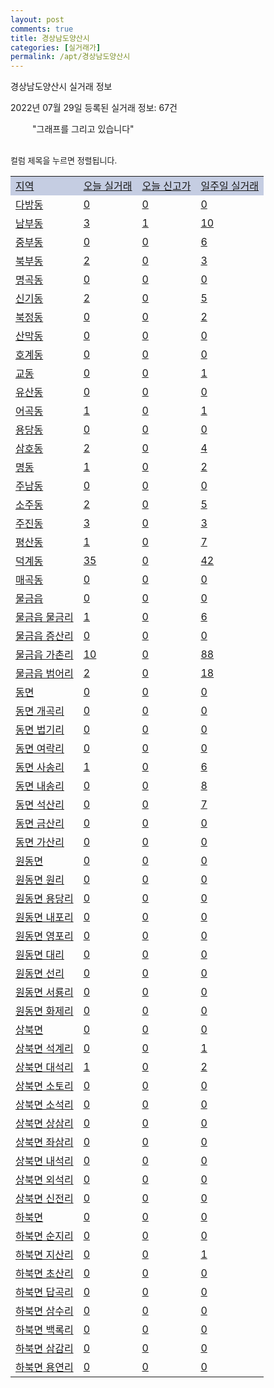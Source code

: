 ```yaml
---
layout: post
comments: true
title: 경상남도양산시
categories: [실거래가]
permalink: /apt/경상남도양산시
---
```


경상남도양산시 실거래 정보

2022년 07월 29일 등록된 실거래 정보: 67건

<!--<script async src="https://pagead2.googlesyndication.com/pagead/js/adsbygoogle.js?client=ca-pub-3485438051770037"
 crossorigin="anonymous"></script>-->

<script type="text/javascript">
  google.charts.load('current', {'packages':['corechart']});
  google.charts.setOnLoadCallback(drawChart);

  function drawChart() {
    var data = google.visualization.arrayToDataTable([['거래일', '매매', '전월세', '전매'], ['21-01', 12, 7, 0], ['21-02', 0, 3, 0], ['21-03', 0, 1, 0], ['21-04', 0, 1, 0], ['21-05', 0, 2, 0], ['21-06', 2, 88, 0], ['21-07', 338, 339, 45], ['21-08', 868, 432, 126], ['21-09', 927, 572, 365], ['21-10', 839, 471, 212], ['21-11', 465, 398, 143], ['21-12', 335, 395, 93], ['22-01', 343, 436, 100], ['22-02', 312, 431, 101], ['22-03', 384, 435, 68], ['22-04', 532, 635, 109], ['22-05', 425, 485, 58], ['22-06', 368, 364, 38], ['22-07', 166, 300, 19]]);

    var options = {
      title: '최근 1년간 유형별 거래량 추이',
      legend: { position: 'bottom' }
    };

    setTimeout(function() {
        var chart = new google.visualization.LineChart(document.getElementById('columnchart_material'));
        chart.draw(data, (options));
        document.getElementById('loading').style.display = 'none';
        var dayLabel = (new Date()).getDay();
        if (dayLabel < 2) {
            sorttable.innerSortFunction.apply(document.getElementById('week'), []);
            sorttable.innerSortFunction.apply(document.getElementById('week'), []);        
        }
        else {
            sorttable.innerSortFunction.apply(document.getElementById('today'), []);
            sorttable.innerSortFunction.apply(document.getElementById('today'), []);
        }
    }, 200);

  }
</script>

<div id="loading" style="z-index:20; display: block; margin-left: 35px">"그래프를 그리고 있습니다"</div>
<div id="columnchart_material" style="width: 95%; margin-left: -35px; display: block"></div>
<!--<div style="width: 95%; margin-left: -35px; display: block">
      <script async src="https://pagead2.googlesyndication.com/pagead/js/adsbygoogle.js?client=ca-pub-3485438051770037"
          crossorigin="anonymous"></script>
      <ins class="adsbygoogle"
          style="display:block"
          data-ad-format="fluid"
          data-ad-layout-key="-fb+5w+4e-db+86"
          data-ad-client="ca-pub-3485438051770037"
          data-ad-slot="1827090281"></ins>
      <script>
          (adsbygoogle = window.adsbygoogle || []).push({});
      </script>
</div>-->
<br>

<font size='small' style='font-size: small;'>컬럼 제목을 누르면 정렬됩니다.</font>
<table class="sortable">
  <tr style='background-color: rgba(114, 132, 186,0.4);'>
    <td id="region"><a href="#">지역</a></td>
    <td id="today"><a href="#">오늘 실거래</a></td>
    <td id="today_new"><a href="#">오늘 신고가</a></td>
    <td id="week"><a href="#">일주일 실거래</a></td>
  </tr>

  
  <tr class="item">
    <td><a href="경상남도양산시다방동">다방동</a></td>
    <td><a href="경상남도양산시다방동">0</a></td>
    <td><a href="경상남도양산시다방동">0</a></td>
    <td><a href="경상남도양산시다방동">0</a></td>
  </tr>
    

  <tr class="item">
    <td><a href="경상남도양산시남부동">남부동</a></td>
    <td><a href="경상남도양산시남부동">3</a></td>
    <td><a href="경상남도양산시남부동">1</a></td>
    <td><a href="경상남도양산시남부동">10</a></td>
  </tr>
    

  <tr class="item">
    <td><a href="경상남도양산시중부동">중부동</a></td>
    <td><a href="경상남도양산시중부동">0</a></td>
    <td><a href="경상남도양산시중부동">0</a></td>
    <td><a href="경상남도양산시중부동">6</a></td>
  </tr>
    

  <tr class="item">
    <td><a href="경상남도양산시북부동">북부동</a></td>
    <td><a href="경상남도양산시북부동">2</a></td>
    <td><a href="경상남도양산시북부동">0</a></td>
    <td><a href="경상남도양산시북부동">3</a></td>
  </tr>
    

  <tr class="item">
    <td><a href="경상남도양산시명곡동">명곡동</a></td>
    <td><a href="경상남도양산시명곡동">0</a></td>
    <td><a href="경상남도양산시명곡동">0</a></td>
    <td><a href="경상남도양산시명곡동">0</a></td>
  </tr>
    

  <tr class="item">
    <td><a href="경상남도양산시신기동">신기동</a></td>
    <td><a href="경상남도양산시신기동">2</a></td>
    <td><a href="경상남도양산시신기동">0</a></td>
    <td><a href="경상남도양산시신기동">5</a></td>
  </tr>
    

  <tr class="item">
    <td><a href="경상남도양산시북정동">북정동</a></td>
    <td><a href="경상남도양산시북정동">0</a></td>
    <td><a href="경상남도양산시북정동">0</a></td>
    <td><a href="경상남도양산시북정동">2</a></td>
  </tr>
    

  <tr class="item">
    <td><a href="경상남도양산시산막동">산막동</a></td>
    <td><a href="경상남도양산시산막동">0</a></td>
    <td><a href="경상남도양산시산막동">0</a></td>
    <td><a href="경상남도양산시산막동">0</a></td>
  </tr>
    

  <tr class="item">
    <td><a href="경상남도양산시호계동">호계동</a></td>
    <td><a href="경상남도양산시호계동">0</a></td>
    <td><a href="경상남도양산시호계동">0</a></td>
    <td><a href="경상남도양산시호계동">0</a></td>
  </tr>
    

  <tr class="item">
    <td><a href="경상남도양산시교동">교동</a></td>
    <td><a href="경상남도양산시교동">0</a></td>
    <td><a href="경상남도양산시교동">0</a></td>
    <td><a href="경상남도양산시교동">1</a></td>
  </tr>
    

  <tr class="item">
    <td><a href="경상남도양산시유산동">유산동</a></td>
    <td><a href="경상남도양산시유산동">0</a></td>
    <td><a href="경상남도양산시유산동">0</a></td>
    <td><a href="경상남도양산시유산동">0</a></td>
  </tr>
    

  <tr class="item">
    <td><a href="경상남도양산시어곡동">어곡동</a></td>
    <td><a href="경상남도양산시어곡동">1</a></td>
    <td><a href="경상남도양산시어곡동">0</a></td>
    <td><a href="경상남도양산시어곡동">1</a></td>
  </tr>
    

  <tr class="item">
    <td><a href="경상남도양산시용당동">용당동</a></td>
    <td><a href="경상남도양산시용당동">0</a></td>
    <td><a href="경상남도양산시용당동">0</a></td>
    <td><a href="경상남도양산시용당동">0</a></td>
  </tr>
    

  <tr class="item">
    <td><a href="경상남도양산시삼호동">삼호동</a></td>
    <td><a href="경상남도양산시삼호동">2</a></td>
    <td><a href="경상남도양산시삼호동">0</a></td>
    <td><a href="경상남도양산시삼호동">4</a></td>
  </tr>
    

  <tr class="item">
    <td><a href="경상남도양산시명동">명동</a></td>
    <td><a href="경상남도양산시명동">1</a></td>
    <td><a href="경상남도양산시명동">0</a></td>
    <td><a href="경상남도양산시명동">2</a></td>
  </tr>
    

  <tr class="item">
    <td><a href="경상남도양산시주남동">주남동</a></td>
    <td><a href="경상남도양산시주남동">0</a></td>
    <td><a href="경상남도양산시주남동">0</a></td>
    <td><a href="경상남도양산시주남동">0</a></td>
  </tr>
    

  <tr class="item">
    <td><a href="경상남도양산시소주동">소주동</a></td>
    <td><a href="경상남도양산시소주동">2</a></td>
    <td><a href="경상남도양산시소주동">0</a></td>
    <td><a href="경상남도양산시소주동">5</a></td>
  </tr>
    

  <tr class="item">
    <td><a href="경상남도양산시주진동">주진동</a></td>
    <td><a href="경상남도양산시주진동">3</a></td>
    <td><a href="경상남도양산시주진동">0</a></td>
    <td><a href="경상남도양산시주진동">3</a></td>
  </tr>
    

  <tr class="item">
    <td><a href="경상남도양산시평산동">평산동</a></td>
    <td><a href="경상남도양산시평산동">1</a></td>
    <td><a href="경상남도양산시평산동">0</a></td>
    <td><a href="경상남도양산시평산동">7</a></td>
  </tr>
    

  <tr class="item">
    <td><a href="경상남도양산시덕계동">덕계동</a></td>
    <td><a href="경상남도양산시덕계동">35</a></td>
    <td><a href="경상남도양산시덕계동">0</a></td>
    <td><a href="경상남도양산시덕계동">42</a></td>
  </tr>
    

  <tr class="item">
    <td><a href="경상남도양산시매곡동">매곡동</a></td>
    <td><a href="경상남도양산시매곡동">0</a></td>
    <td><a href="경상남도양산시매곡동">0</a></td>
    <td><a href="경상남도양산시매곡동">0</a></td>
  </tr>
    

  <tr class="item">
    <td><a href="경상남도양산시물금읍">물금읍</a></td>
    <td><a href="경상남도양산시물금읍">0</a></td>
    <td><a href="경상남도양산시물금읍">0</a></td>
    <td><a href="경상남도양산시물금읍">0</a></td>
  </tr>
    

  <tr class="item">
    <td><a href="경상남도양산시물금읍물금리">물금읍 물금리</a></td>
    <td><a href="경상남도양산시물금읍물금리">1</a></td>
    <td><a href="경상남도양산시물금읍물금리">0</a></td>
    <td><a href="경상남도양산시물금읍물금리">6</a></td>
  </tr>
    

  <tr class="item">
    <td><a href="경상남도양산시물금읍증산리">물금읍 증산리</a></td>
    <td><a href="경상남도양산시물금읍증산리">0</a></td>
    <td><a href="경상남도양산시물금읍증산리">0</a></td>
    <td><a href="경상남도양산시물금읍증산리">0</a></td>
  </tr>
    

  <tr class="item">
    <td><a href="경상남도양산시물금읍가촌리">물금읍 가촌리</a></td>
    <td><a href="경상남도양산시물금읍가촌리">10</a></td>
    <td><a href="경상남도양산시물금읍가촌리">0</a></td>
    <td><a href="경상남도양산시물금읍가촌리">88</a></td>
  </tr>
    

  <tr class="item">
    <td><a href="경상남도양산시물금읍범어리">물금읍 범어리</a></td>
    <td><a href="경상남도양산시물금읍범어리">2</a></td>
    <td><a href="경상남도양산시물금읍범어리">0</a></td>
    <td><a href="경상남도양산시물금읍범어리">18</a></td>
  </tr>
    

  <tr class="item">
    <td><a href="경상남도양산시동면">동면</a></td>
    <td><a href="경상남도양산시동면">0</a></td>
    <td><a href="경상남도양산시동면">0</a></td>
    <td><a href="경상남도양산시동면">0</a></td>
  </tr>
    

  <tr class="item">
    <td><a href="경상남도양산시동면개곡리">동면 개곡리</a></td>
    <td><a href="경상남도양산시동면개곡리">0</a></td>
    <td><a href="경상남도양산시동면개곡리">0</a></td>
    <td><a href="경상남도양산시동면개곡리">0</a></td>
  </tr>
    

  <tr class="item">
    <td><a href="경상남도양산시동면법기리">동면 법기리</a></td>
    <td><a href="경상남도양산시동면법기리">0</a></td>
    <td><a href="경상남도양산시동면법기리">0</a></td>
    <td><a href="경상남도양산시동면법기리">0</a></td>
  </tr>
    

  <tr class="item">
    <td><a href="경상남도양산시동면여락리">동면 여락리</a></td>
    <td><a href="경상남도양산시동면여락리">0</a></td>
    <td><a href="경상남도양산시동면여락리">0</a></td>
    <td><a href="경상남도양산시동면여락리">0</a></td>
  </tr>
    

  <tr class="item">
    <td><a href="경상남도양산시동면사송리">동면 사송리</a></td>
    <td><a href="경상남도양산시동면사송리">1</a></td>
    <td><a href="경상남도양산시동면사송리">0</a></td>
    <td><a href="경상남도양산시동면사송리">6</a></td>
  </tr>
    

  <tr class="item">
    <td><a href="경상남도양산시동면내송리">동면 내송리</a></td>
    <td><a href="경상남도양산시동면내송리">0</a></td>
    <td><a href="경상남도양산시동면내송리">0</a></td>
    <td><a href="경상남도양산시동면내송리">8</a></td>
  </tr>
    

  <tr class="item">
    <td><a href="경상남도양산시동면석산리">동면 석산리</a></td>
    <td><a href="경상남도양산시동면석산리">0</a></td>
    <td><a href="경상남도양산시동면석산리">0</a></td>
    <td><a href="경상남도양산시동면석산리">7</a></td>
  </tr>
    

  <tr class="item">
    <td><a href="경상남도양산시동면금산리">동면 금산리</a></td>
    <td><a href="경상남도양산시동면금산리">0</a></td>
    <td><a href="경상남도양산시동면금산리">0</a></td>
    <td><a href="경상남도양산시동면금산리">0</a></td>
  </tr>
    

  <tr class="item">
    <td><a href="경상남도양산시동면가산리">동면 가산리</a></td>
    <td><a href="경상남도양산시동면가산리">0</a></td>
    <td><a href="경상남도양산시동면가산리">0</a></td>
    <td><a href="경상남도양산시동면가산리">0</a></td>
  </tr>
    

  <tr class="item">
    <td><a href="경상남도양산시원동면">원동면</a></td>
    <td><a href="경상남도양산시원동면">0</a></td>
    <td><a href="경상남도양산시원동면">0</a></td>
    <td><a href="경상남도양산시원동면">0</a></td>
  </tr>
    

  <tr class="item">
    <td><a href="경상남도양산시원동면원리">원동면 원리</a></td>
    <td><a href="경상남도양산시원동면원리">0</a></td>
    <td><a href="경상남도양산시원동면원리">0</a></td>
    <td><a href="경상남도양산시원동면원리">0</a></td>
  </tr>
    

  <tr class="item">
    <td><a href="경상남도양산시원동면용당리">원동면 용당리</a></td>
    <td><a href="경상남도양산시원동면용당리">0</a></td>
    <td><a href="경상남도양산시원동면용당리">0</a></td>
    <td><a href="경상남도양산시원동면용당리">0</a></td>
  </tr>
    

  <tr class="item">
    <td><a href="경상남도양산시원동면내포리">원동면 내포리</a></td>
    <td><a href="경상남도양산시원동면내포리">0</a></td>
    <td><a href="경상남도양산시원동면내포리">0</a></td>
    <td><a href="경상남도양산시원동면내포리">0</a></td>
  </tr>
    

  <tr class="item">
    <td><a href="경상남도양산시원동면영포리">원동면 영포리</a></td>
    <td><a href="경상남도양산시원동면영포리">0</a></td>
    <td><a href="경상남도양산시원동면영포리">0</a></td>
    <td><a href="경상남도양산시원동면영포리">0</a></td>
  </tr>
    

  <tr class="item">
    <td><a href="경상남도양산시원동면대리">원동면 대리</a></td>
    <td><a href="경상남도양산시원동면대리">0</a></td>
    <td><a href="경상남도양산시원동면대리">0</a></td>
    <td><a href="경상남도양산시원동면대리">0</a></td>
  </tr>
    

  <tr class="item">
    <td><a href="경상남도양산시원동면선리">원동면 선리</a></td>
    <td><a href="경상남도양산시원동면선리">0</a></td>
    <td><a href="경상남도양산시원동면선리">0</a></td>
    <td><a href="경상남도양산시원동면선리">0</a></td>
  </tr>
    

  <tr class="item">
    <td><a href="경상남도양산시원동면서룡리">원동면 서룡리</a></td>
    <td><a href="경상남도양산시원동면서룡리">0</a></td>
    <td><a href="경상남도양산시원동면서룡리">0</a></td>
    <td><a href="경상남도양산시원동면서룡리">0</a></td>
  </tr>
    

  <tr class="item">
    <td><a href="경상남도양산시원동면화제리">원동면 화제리</a></td>
    <td><a href="경상남도양산시원동면화제리">0</a></td>
    <td><a href="경상남도양산시원동면화제리">0</a></td>
    <td><a href="경상남도양산시원동면화제리">0</a></td>
  </tr>
    

  <tr class="item">
    <td><a href="경상남도양산시상북면">상북면</a></td>
    <td><a href="경상남도양산시상북면">0</a></td>
    <td><a href="경상남도양산시상북면">0</a></td>
    <td><a href="경상남도양산시상북면">0</a></td>
  </tr>
    

  <tr class="item">
    <td><a href="경상남도양산시상북면석계리">상북면 석계리</a></td>
    <td><a href="경상남도양산시상북면석계리">0</a></td>
    <td><a href="경상남도양산시상북면석계리">0</a></td>
    <td><a href="경상남도양산시상북면석계리">1</a></td>
  </tr>
    

  <tr class="item">
    <td><a href="경상남도양산시상북면대석리">상북면 대석리</a></td>
    <td><a href="경상남도양산시상북면대석리">1</a></td>
    <td><a href="경상남도양산시상북면대석리">0</a></td>
    <td><a href="경상남도양산시상북면대석리">2</a></td>
  </tr>
    

  <tr class="item">
    <td><a href="경상남도양산시상북면소토리">상북면 소토리</a></td>
    <td><a href="경상남도양산시상북면소토리">0</a></td>
    <td><a href="경상남도양산시상북면소토리">0</a></td>
    <td><a href="경상남도양산시상북면소토리">0</a></td>
  </tr>
    

  <tr class="item">
    <td><a href="경상남도양산시상북면소석리">상북면 소석리</a></td>
    <td><a href="경상남도양산시상북면소석리">0</a></td>
    <td><a href="경상남도양산시상북면소석리">0</a></td>
    <td><a href="경상남도양산시상북면소석리">0</a></td>
  </tr>
    

  <tr class="item">
    <td><a href="경상남도양산시상북면상삼리">상북면 상삼리</a></td>
    <td><a href="경상남도양산시상북면상삼리">0</a></td>
    <td><a href="경상남도양산시상북면상삼리">0</a></td>
    <td><a href="경상남도양산시상북면상삼리">0</a></td>
  </tr>
    

  <tr class="item">
    <td><a href="경상남도양산시상북면좌삼리">상북면 좌삼리</a></td>
    <td><a href="경상남도양산시상북면좌삼리">0</a></td>
    <td><a href="경상남도양산시상북면좌삼리">0</a></td>
    <td><a href="경상남도양산시상북면좌삼리">0</a></td>
  </tr>
    

  <tr class="item">
    <td><a href="경상남도양산시상북면내석리">상북면 내석리</a></td>
    <td><a href="경상남도양산시상북면내석리">0</a></td>
    <td><a href="경상남도양산시상북면내석리">0</a></td>
    <td><a href="경상남도양산시상북면내석리">0</a></td>
  </tr>
    

  <tr class="item">
    <td><a href="경상남도양산시상북면외석리">상북면 외석리</a></td>
    <td><a href="경상남도양산시상북면외석리">0</a></td>
    <td><a href="경상남도양산시상북면외석리">0</a></td>
    <td><a href="경상남도양산시상북면외석리">0</a></td>
  </tr>
    

  <tr class="item">
    <td><a href="경상남도양산시상북면신전리">상북면 신전리</a></td>
    <td><a href="경상남도양산시상북면신전리">0</a></td>
    <td><a href="경상남도양산시상북면신전리">0</a></td>
    <td><a href="경상남도양산시상북면신전리">0</a></td>
  </tr>
    

  <tr class="item">
    <td><a href="경상남도양산시하북면">하북면</a></td>
    <td><a href="경상남도양산시하북면">0</a></td>
    <td><a href="경상남도양산시하북면">0</a></td>
    <td><a href="경상남도양산시하북면">0</a></td>
  </tr>
    

  <tr class="item">
    <td><a href="경상남도양산시하북면순지리">하북면 순지리</a></td>
    <td><a href="경상남도양산시하북면순지리">0</a></td>
    <td><a href="경상남도양산시하북면순지리">0</a></td>
    <td><a href="경상남도양산시하북면순지리">0</a></td>
  </tr>
    

  <tr class="item">
    <td><a href="경상남도양산시하북면지산리">하북면 지산리</a></td>
    <td><a href="경상남도양산시하북면지산리">0</a></td>
    <td><a href="경상남도양산시하북면지산리">0</a></td>
    <td><a href="경상남도양산시하북면지산리">1</a></td>
  </tr>
    

  <tr class="item">
    <td><a href="경상남도양산시하북면초산리">하북면 초산리</a></td>
    <td><a href="경상남도양산시하북면초산리">0</a></td>
    <td><a href="경상남도양산시하북면초산리">0</a></td>
    <td><a href="경상남도양산시하북면초산리">0</a></td>
  </tr>
    

  <tr class="item">
    <td><a href="경상남도양산시하북면답곡리">하북면 답곡리</a></td>
    <td><a href="경상남도양산시하북면답곡리">0</a></td>
    <td><a href="경상남도양산시하북면답곡리">0</a></td>
    <td><a href="경상남도양산시하북면답곡리">0</a></td>
  </tr>
    

  <tr class="item">
    <td><a href="경상남도양산시하북면삼수리">하북면 삼수리</a></td>
    <td><a href="경상남도양산시하북면삼수리">0</a></td>
    <td><a href="경상남도양산시하북면삼수리">0</a></td>
    <td><a href="경상남도양산시하북면삼수리">0</a></td>
  </tr>
    

  <tr class="item">
    <td><a href="경상남도양산시하북면백록리">하북면 백록리</a></td>
    <td><a href="경상남도양산시하북면백록리">0</a></td>
    <td><a href="경상남도양산시하북면백록리">0</a></td>
    <td><a href="경상남도양산시하북면백록리">0</a></td>
  </tr>
    

  <tr class="item">
    <td><a href="경상남도양산시하북면삼감리">하북면 삼감리</a></td>
    <td><a href="경상남도양산시하북면삼감리">0</a></td>
    <td><a href="경상남도양산시하북면삼감리">0</a></td>
    <td><a href="경상남도양산시하북면삼감리">0</a></td>
  </tr>
    

  <tr class="item">
    <td><a href="경상남도양산시하북면용연리">하북면 용연리</a></td>
    <td><a href="경상남도양산시하북면용연리">0</a></td>
    <td><a href="경상남도양산시하북면용연리">0</a></td>
    <td><a href="경상남도양산시하북면용연리">0</a></td>
  </tr>
    


</table>


    